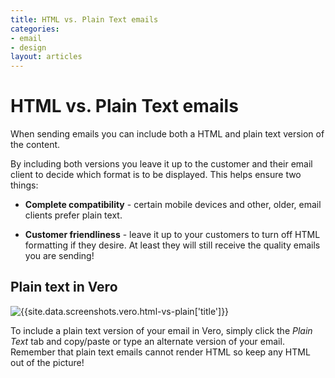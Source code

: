 ```yaml
---
title: HTML vs. Plain Text emails
categories:
- email
- design
layout: articles
---
```


# HTML vs. Plain Text emails
    
When sending emails you can include both a HTML and plain text version of the content.

By including both versions you leave it up to the customer and their email client to decide which format is to be displayed. This helps ensure two things:

- **Complete compatibility** - certain mobile devices and other, older, email clients prefer plain text.
	
- **Customer friendliness** - leave it up to your customers to turn off HTML formatting if they desire. At least they will still receive the quality emails you are sending!

## Plain text in Vero

![{{site.data.screenshots.vero.html-vs-plain['title']}}]({{site.data.screenshots.vero.html-vs-plain['image']}})

To include a plain text version of your email in Vero, simply click the *Plain Text* tab and copy/paste or type an alternate version of your email.
Remember that plain text emails cannot render HTML so keep any HTML out of the picture!


                
